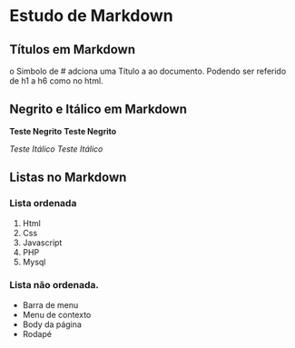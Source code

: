 # Estudo de Markdown

## Títulos em Markdown

o Simbolo de # adciona uma Título a ao documento. Podendo ser referido de h1 a h6 como no html.

## Negrito e Itálico em Markdown

__Teste Negrito__
**Teste Negrito**

_Teste Itálico_
*Teste Itálico*


## Listas no Markdown

### Lista ordenada

1. Html
2. Css
3. Javascript
4. PHP 
5. Mysql

### Lista não ordenada.

* Barra de menu
* Menu de contexto
* Body da página
* Rodapé

